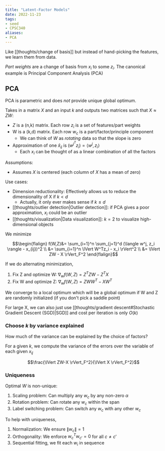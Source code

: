 ```yaml
---
title: "Latent-Factor Models"
date: 2022-11-23
tags:
- seed
- CPSC340
aliases:
- PCA
---
```


Like [[thoughts/change of basis]] but instead of hand-picking the features, we learn them from data.

*Part weights* are a change of basis from $x_i$ to some $z_i$. The canonical example is Principal Component Analysis (PCA)

## PCA
PCA is parametric and does *not* provide unique global optimum. 

Takes in a matrix $X$ and an input $k$ and outputs two matrices such that $X \approx ZW$:
- $Z$ is a (n,k) matrix. Each row $z_i$ is a set of features/part weights
- W is a (k,d) matrix. Each row $w_c$ is a part/factor/principle component
	- We can think of $W$ as *rotating* data so that the slope is zero
- Approximation of one $\hat x_{ij}$ is $(w^{j^T}z_i) = \langle w^j, z_i \rangle$
	- Each $x_i$ can be thought of as a linear combination of all the factors

Assumptions:
- Assumes $X$ is centered (each column of $X$ has a mean of zero)

Use cases:
- Dimension reductionality: Effectively allows us to reduce the dimensionality of X if $k < d$
	- Actually, it only ever makes sense if $k \leq d$
- [[thoughts/outlier detection|Outlier detection]]: if PCA gives a poor approximation, $x_i$ could be an outlier
- [[thoughts/visualization|Data visualization]]: $k=2$ to visualize high-dimensional objects

We minimize

$$\begin{flalign}
f(W,Z)&= \sum_{i=1}^n \sum_{j=1}^d (\langle w^j, z_i \rangle - x_{ij})^2 \\
&= \sum_{i=1}^n \lVert W^Tz_i - x_i \rVert^2 \\
&= \lVert ZW - X \rVert_F^2
\end{flalign}$$

If we do alternating minimization,
1. Fix Z and optimize W: $\nabla_wf(W,Z)=Z^TZW-Z^TX$
2. Fix W and optimize Z: $\nabla_wf(W,Z)=ZWW^T-XW^T$

We converge to a local optimum which will be a global optimum if W and Z are randomly initialized (if you don't pick a saddle point)

For large X, we can also just use [[thoughts/gradient descent#Stochastic Gradient Descent (SGD)|SGD]] and cost per iteration is only $O(k)$

### Choose $k$ by variance explained
How much of the variance can be explained by the choice of factors?

For a given $k$, we compute the variance of the errors over the variable of each given $x_{ij}$

$$\frac{\lVert ZW-X \rVert_F^2}{\lVert X \rVert_F^2}$$
### Uniqueness
Optimal $W$ is non-unique:
1. Scaling problem: Can multiply any $w_c$ by any non-zero $\alpha$
2. Rotation problem: Can rotate any $w_c$ within the span
3. Label switching problem: Can switch any $w_c$ with any other $w_c$

To help with uniqueness,
1. Normalization: We ensure $\lVert w_c \rVert = 1$
2. Orthogonality: We enforce $w_c^Tw_{c'}=0$ for all $c \neq c'$
3. Sequential fitting, we fit each $w_i$ in sequence